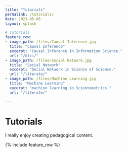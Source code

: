 ```yaml
---
title: "Tutorials"
permalink: /tutorials/
date: 2021-05-06
layout: splash

# Tutorials
feature_row:
- image_path: /files/Causal Inference.jpg
  title: "Causal Inference"
  excerpt: "Causal Inference in Information Science."
  url: "/dlci/"
- image_path: /files/Social Network.jpg
  title: "Social Network"
  excerpt: "Social Network in Science of Science."
  url: "/literate/"
- image_path: /files/Machine Learning.jpg
  title: "Machine Learning"
  excerpt: "machine learning in Scientometrics."
  url: "/literate/"

---
```

# Tutorials 

I really enjoy creating pedagogical content.

{% include feature_row %}


